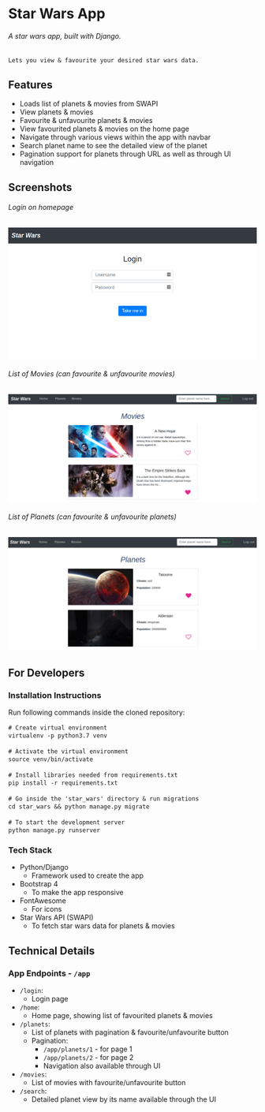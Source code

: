 # Star Wars App

###### A star wars app, built with Django.
    Lets you view & favourite your desired star wars data.

## Features

- Loads list of planets & movies from SWAPI 
- View planets & movies
- Favourite & unfavourite planets & movies
- View favourited planets & movies on the home page
- Navigate through various views within the app with navbar
- Search planet name to see the detailed view of the planet
- Pagination support for planets through URL as well as through UI navigation

## Screenshots

###### Login on homepage
![Planets List](readme_images/login.png)

###### List of Movies (can favourite & unfavourite movies)
![Movies List](readme_images/movies.png)

###### List of Planets (can favourite & unfavourite planets)
![Planets List](readme_images/planets.png)


## For Developers

### Installation Instructions

Run following commands inside the cloned repository:

```
# Create virtual environment
virtualenv -p python3.7 venv

# Activate the virtual environment
source venv/bin/activate

# Install libraries needed from requirements.txt
pip install -r requirements.txt

# Go inside the 'star_wars' directory & run migrations
cd star_wars && python manage.py migrate

# To start the development server
python manage.py runserver
```

### Tech Stack
- Python/Django
    - Framework used to create the app
- Bootstrap 4
    - To make the app responsive
- FontAwesome
    - For icons
- Star Wars API (SWAPI)
    - To fetch star wars data for planets & movies

## Technical Details

### App Endpoints - `/app`

- `/login`:
    - Login page
- `/home`:
    - Home page, showing list of favourited planets & movies
- `/planets`:
    - List of planets with pagination & favourite/unfavourite button
    - Pagination:
        - `/app/planets/1` - for page 1
        - `/app/planets/2` - for page 2
        - Navigation also available through UI
- `/movies`:
    - List of movies with favourite/unfavourite button
- `/search`:
    - Detailed planet view by its name available through the UI
